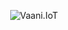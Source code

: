 <p align="center">
  <img src="https://raw.githubusercontent.com/mozilla/vaani.iot/master/images/Vaani.IoT.jpg" alt="Vaani.IoT"/>
</p>
